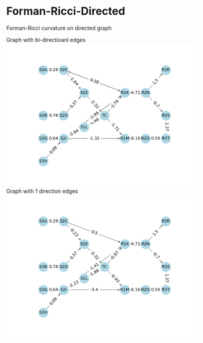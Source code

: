 # Forman-Ricci-Directed
Forman-Ricci curvature on directed graph 


 Graph with bi-directioanl edges 
![Network Graph](ricci_graph_directed_1.png)
Graph with 1 direction edges
![Network Graph](ricci_graph_directed_2.png)
